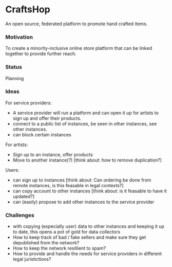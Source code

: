 # CraftsHop

An open source, federated platform to promote hand crafted items.

### Motivation

To create a minority-inclusive online store platform that can be linked together to provide further reach.

### Status
Planning

### Ideas

For service providers:
- A service provider will run a platform and can open it up for artists to sign up and offer their products.
- connect to a public list of instances, be seen in other instances, see other instances.
- can block certain instances

For artists:
- Sign up to an instance, offer products
- Move to another instance(?) [think about: how to remove duplication?]

Users:
- can sign up to instances [think about: Can ordering be done from remote instances, is this feasable in legal contexts?]
- can copy account to other instances [think about: is it feasable to have it updated?]
- can (easily) propose to add other instances to the service provider

### Challenges
- with copying (especially user) data to other instances and keeping it up to date, this opens a pot of gold for data collectors
- How to keep track of bad / fake sellers and make sure they get depublished from the network?
- How to keep the network resillient to spam?
- How to provide and handle the needs for service providers in different legal juristictions?




